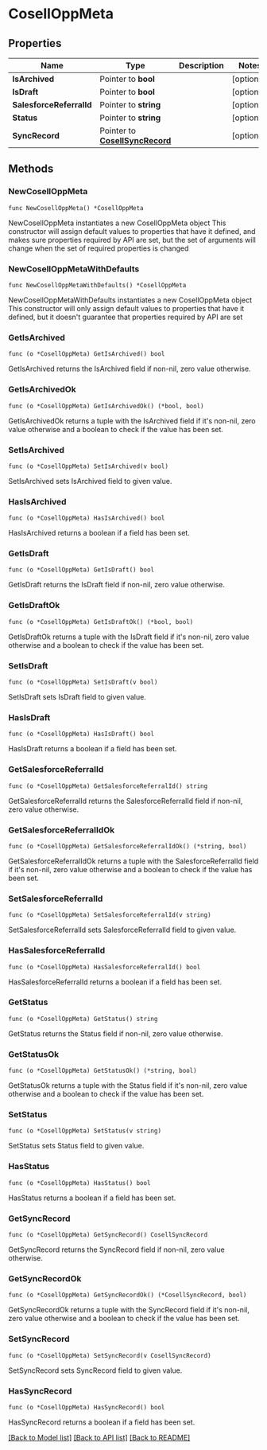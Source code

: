 # CosellOppMeta

## Properties

Name | Type | Description | Notes
------------ | ------------- | ------------- | -------------
**IsArchived** | Pointer to **bool** |  | [optional] 
**IsDraft** | Pointer to **bool** |  | [optional] 
**SalesforceReferralId** | Pointer to **string** |  | [optional] 
**Status** | Pointer to **string** |  | [optional] 
**SyncRecord** | Pointer to [**CosellSyncRecord**](CosellSyncRecord.md) |  | [optional] 

## Methods

### NewCosellOppMeta

`func NewCosellOppMeta() *CosellOppMeta`

NewCosellOppMeta instantiates a new CosellOppMeta object
This constructor will assign default values to properties that have it defined,
and makes sure properties required by API are set, but the set of arguments
will change when the set of required properties is changed

### NewCosellOppMetaWithDefaults

`func NewCosellOppMetaWithDefaults() *CosellOppMeta`

NewCosellOppMetaWithDefaults instantiates a new CosellOppMeta object
This constructor will only assign default values to properties that have it defined,
but it doesn't guarantee that properties required by API are set

### GetIsArchived

`func (o *CosellOppMeta) GetIsArchived() bool`

GetIsArchived returns the IsArchived field if non-nil, zero value otherwise.

### GetIsArchivedOk

`func (o *CosellOppMeta) GetIsArchivedOk() (*bool, bool)`

GetIsArchivedOk returns a tuple with the IsArchived field if it's non-nil, zero value otherwise
and a boolean to check if the value has been set.

### SetIsArchived

`func (o *CosellOppMeta) SetIsArchived(v bool)`

SetIsArchived sets IsArchived field to given value.

### HasIsArchived

`func (o *CosellOppMeta) HasIsArchived() bool`

HasIsArchived returns a boolean if a field has been set.

### GetIsDraft

`func (o *CosellOppMeta) GetIsDraft() bool`

GetIsDraft returns the IsDraft field if non-nil, zero value otherwise.

### GetIsDraftOk

`func (o *CosellOppMeta) GetIsDraftOk() (*bool, bool)`

GetIsDraftOk returns a tuple with the IsDraft field if it's non-nil, zero value otherwise
and a boolean to check if the value has been set.

### SetIsDraft

`func (o *CosellOppMeta) SetIsDraft(v bool)`

SetIsDraft sets IsDraft field to given value.

### HasIsDraft

`func (o *CosellOppMeta) HasIsDraft() bool`

HasIsDraft returns a boolean if a field has been set.

### GetSalesforceReferralId

`func (o *CosellOppMeta) GetSalesforceReferralId() string`

GetSalesforceReferralId returns the SalesforceReferralId field if non-nil, zero value otherwise.

### GetSalesforceReferralIdOk

`func (o *CosellOppMeta) GetSalesforceReferralIdOk() (*string, bool)`

GetSalesforceReferralIdOk returns a tuple with the SalesforceReferralId field if it's non-nil, zero value otherwise
and a boolean to check if the value has been set.

### SetSalesforceReferralId

`func (o *CosellOppMeta) SetSalesforceReferralId(v string)`

SetSalesforceReferralId sets SalesforceReferralId field to given value.

### HasSalesforceReferralId

`func (o *CosellOppMeta) HasSalesforceReferralId() bool`

HasSalesforceReferralId returns a boolean if a field has been set.

### GetStatus

`func (o *CosellOppMeta) GetStatus() string`

GetStatus returns the Status field if non-nil, zero value otherwise.

### GetStatusOk

`func (o *CosellOppMeta) GetStatusOk() (*string, bool)`

GetStatusOk returns a tuple with the Status field if it's non-nil, zero value otherwise
and a boolean to check if the value has been set.

### SetStatus

`func (o *CosellOppMeta) SetStatus(v string)`

SetStatus sets Status field to given value.

### HasStatus

`func (o *CosellOppMeta) HasStatus() bool`

HasStatus returns a boolean if a field has been set.

### GetSyncRecord

`func (o *CosellOppMeta) GetSyncRecord() CosellSyncRecord`

GetSyncRecord returns the SyncRecord field if non-nil, zero value otherwise.

### GetSyncRecordOk

`func (o *CosellOppMeta) GetSyncRecordOk() (*CosellSyncRecord, bool)`

GetSyncRecordOk returns a tuple with the SyncRecord field if it's non-nil, zero value otherwise
and a boolean to check if the value has been set.

### SetSyncRecord

`func (o *CosellOppMeta) SetSyncRecord(v CosellSyncRecord)`

SetSyncRecord sets SyncRecord field to given value.

### HasSyncRecord

`func (o *CosellOppMeta) HasSyncRecord() bool`

HasSyncRecord returns a boolean if a field has been set.


[[Back to Model list]](../README.md#documentation-for-models) [[Back to API list]](../README.md#documentation-for-api-endpoints) [[Back to README]](../README.md)


